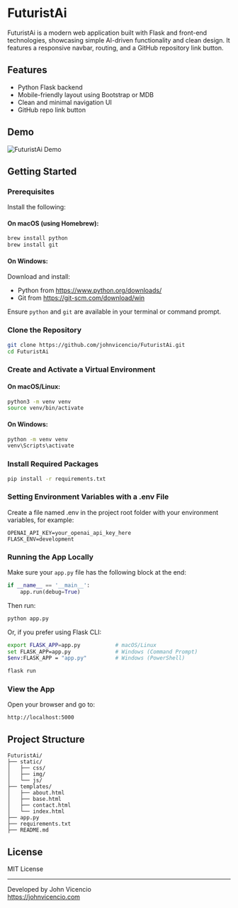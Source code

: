 # FuturistAi

FuturistAi is a modern web application built with Flask and front-end technologies, showcasing simple AI-driven functionality and clean design. It features a responsive navbar, routing, and a GitHub repository link button.

## Features

- Python Flask backend  
- Mobile-friendly layout using Bootstrap or MDB  
- Clean and minimal navigation UI  
- GitHub repo link button  

## Demo

![FuturistAi Demo](https://github.com/johnvicencio/FuturistAi/blob/main/static/img/futuristai-demo.gif?raw=true)

## Getting Started

### Prerequisites

Install the following:

#### On macOS (using Homebrew):

```bash
brew install python
brew install git
```

#### On Windows:

Download and install:

- Python from https://www.python.org/downloads/
- Git from https://git-scm.com/download/win

Ensure `python` and `git` are available in your terminal or command prompt.

### Clone the Repository

```bash
git clone https://github.com/johnvicencio/FuturistAi.git
cd FuturistAi
```

### Create and Activate a Virtual Environment

#### On macOS/Linux:

```bash
python3 -m venv venv
source venv/bin/activate
```

#### On Windows:

```bash
python -m venv venv
venv\Scripts\activate
```

### Install Required Packages

```bash
pip install -r requirements.txt
```

### Setting Environment Variables with a .env File

Create a file named .env in the project root folder with your environment variables, for example:

```.env
OPENAI_API_KEY=your_openai_api_key_here
FLASK_ENV=development
```

### Running the App Locally

Make sure your `app.py` file has the following block at the end:

```python
if __name__ == '__main__':
    app.run(debug=True)
```

Then run:

```bash
python app.py
```

Or, if you prefer using Flask CLI:

```bash
export FLASK_APP=app.py           # macOS/Linux
set FLASK_APP=app.py              # Windows (Command Prompt)
$env:FLASK_APP = "app.py"         # Windows (PowerShell)

flask run
```

### View the App

Open your browser and go to:

```
http://localhost:5000
```

## Project Structure

```
FuturistAi/
├── static/
│   ├── css/
│   ├── img/
│   └── js/
├── templates/
│   ├── about.html
│   ├── base.html
│   ├── contact.html
│   └── index.html
├── app.py
├── requirements.txt
├── README.md
```

## License

MIT License

---

Developed by John Vicencio  
https://johnvicencio.com